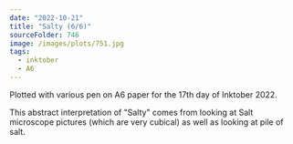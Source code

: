```yaml
---
date: "2022-10-21"
title: "Salty (6/6)"
sourceFolder: 746
image: /images/plots/751.jpg
tags:
  - inktober
  - A6
---
```


Plotted with various pen on A6 paper for the 17th day of Inktober 2022.

This abstract interpretation of "Salty" comes from looking at Salt microscope pictures (which are very cubical) as well as looking at pile of salt.